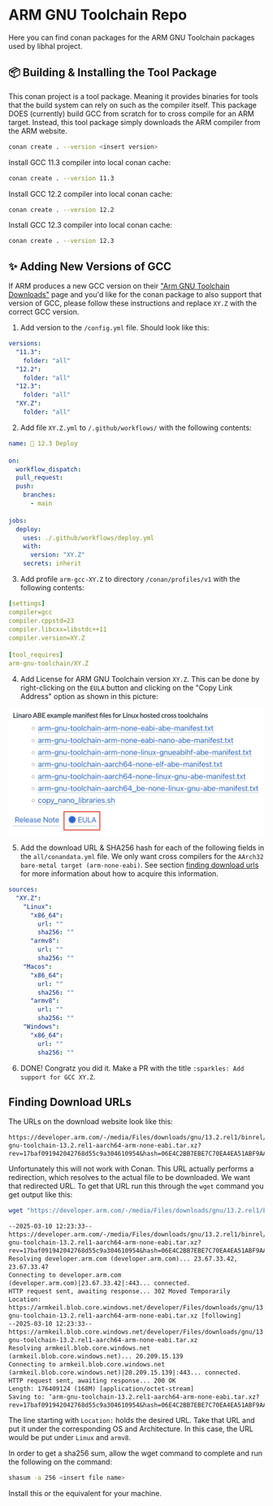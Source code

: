 # ARM GNU Toolchain Repo

Here you can find conan packages for the ARM GNU Toolchain packages used by
libhal project.

## 📦 Building & Installing the Tool Package

This conan project is a tool package. Meaning it provides binaries for tools
that the build system can rely on such as the compiler itself. This package
DOES (currently) build GCC from scratch for to cross compile for an ARM target.
Instead, this tool package simply downloads the ARM compiler from the ARM
website.

```bash
conan create . --version <insert version>
```

Install GCC 11.3 compiler into local conan cache:

```bash
conan create . --version 11.3
```

Install GCC 12.2 compiler into local conan cache:

```bash
conan create . --version 12.2
```

Install GCC 12.3 compiler into local conan cache:

```bash
conan create . --version 12.3
```

## ✨ Adding New Versions of GCC

If ARM produces a new GCC version on their
["Arm GNU Toolchain Downloads"](https://developer.arm.com/downloads/-/arm-gnu-toolchain-downloads)
page and you'd like for the conan package to also support that version of GCC,
please follow these instructions and replace `XY.Z` with the correct GCC
version.

1. Add version to the `/config.yml` file. Should look like
   this:

  ```yaml
  versions:
    "11.3":
      folder: "all"
    "12.2":
      folder: "all"
    "12.3":
      folder: "all"
    "XY.Z":
      folder: "all"
  ```

2. Add file `XY.Z.yml` to `/.github/workflows/` with the
   following contents:

  ```yaml
  name: 🚀 12.3 Deploy

  on:
    workflow_dispatch:
    pull_request:
    push:
      branches:
        - main

  jobs:
    deploy:
      uses: ./.github/workflows/deploy.yml
      with:
        version: "XY.Z"
      secrets: inherit
  ```

3. Add profile `arm-gcc-XY.Z` to directory `/conan/profiles/v1` with the
   following contents:

  ```yaml
  [settings]
  compiler=gcc
  compiler.cppstd=23
  compiler.libcxx=libstdc++11
  compiler.version=XY.Z

  [tool_requires]
  arm-gnu-toolchain/XY.Z
  ```

4. Add License for ARM GNU Toolchain version `XY.Z`. This can be done by
   right-clicking on the `EULA` button and clicking on the "Copy Link Address"
   option as shown in this picture:

![Red box bounding the are where the ARM EULA license file button is located](./assets/eula_button.webp "ARM EULA License Button")

5. Add the download URL & SHA256 hash for each of the following fields in the
   `all/conandata.yml` file. We only want cross compilers for the
   `AArch32 bare-metal target (arm-none-eabi)`. See section [finding download urls](#finding-download-urls) for more information about how to acquire this information.

  ```yaml
  sources:
    "XY.Z":
      "Linux":
        "x86_64":
          url: ""
          sha256: ""
        "armv8":
          url: ""
          sha256: ""
      "Macos":
        "x86_64":
          url: ""
          sha256: ""
        "armv8":
          url: ""
          sha256: ""
      "Windows":
        "x86_64":
          url: ""
          sha256: ""
  ```

6. DONE! Congratz you did it. Make a PR with the title
   `:sparkles: Add support for GCC XY.Z`.

## Finding Download URLs

The URLs on the download website look like this:

```plaintext
https://developer.arm.com/-/media/Files/downloads/gnu/13.2.rel1/binrel/arm-gnu-toolchain-13.2.rel1-aarch64-arm-none-eabi.tar.xz?rev=17baf091942042768d55c9a304610954&hash=06E4C2BB7EBE7C70EA4EA51ABF9AAE2D
```

Unfortunately this will not work with Conan. This URL actually performs a
redirection, which resolves to the actual file to be downloaded. We want that
redirected URL. To get that URL run this through the `wget` command you get
output like this:

```bash
wget "https://developer.arm.com/-/media/Files/downloads/gnu/13.2.rel1/binrel/arm-gnu-toolchain-13.2.rel1-aarch64-arm-none-eabi.tar.xz\?rev\=17baf091942042768d55c9a304610954\&hash\=06E4C2BB7EBE7C70EA4EA51ABF9AAE2D"
```

```plaintext
--2025-03-10 12:23:33--  https://developer.arm.com/-/media/Files/downloads/gnu/13.2.rel1/binrel/arm-gnu-toolchain-13.2.rel1-aarch64-arm-none-eabi.tar.xz?rev=17baf091942042768d55c9a304610954&hash=06E4C2BB7EBE7C70EA4EA51ABF9AAE2D
Resolving developer.arm.com (developer.arm.com)... 23.67.33.42, 23.67.33.47
Connecting to developer.arm.com (developer.arm.com)|23.67.33.42|:443... connected.
HTTP request sent, awaiting response... 302 Moved Temporarily
Location: https://armkeil.blob.core.windows.net/developer/Files/downloads/gnu/13.2.rel1/binrel/arm-gnu-toolchain-13.2.rel1-aarch64-arm-none-eabi.tar.xz [following]
--2025-03-10 12:23:33--  https://armkeil.blob.core.windows.net/developer/Files/downloads/gnu/13.2.rel1/binrel/arm-gnu-toolchain-13.2.rel1-aarch64-arm-none-eabi.tar.xz
Resolving armkeil.blob.core.windows.net (armkeil.blob.core.windows.net)... 20.209.15.139
Connecting to armkeil.blob.core.windows.net (armkeil.blob.core.windows.net)|20.209.15.139|:443... connected.
HTTP request sent, awaiting response... 200 OK
Length: 176409124 (168M) [application/octet-stream]
Saving to: ‘arm-gnu-toolchain-13.2.rel1-aarch64-arm-none-eabi.tar.xz?rev=17baf091942042768d55c9a304610954&hash=06E4C2BB7EBE7C70EA4EA51ABF9AAE2D’
```

The line starting with `Location:` holds the desired URL. Take that URL and put
it under the corresponding OS and Architecture. In this case, the URL would be
put under `Linux` and `armv8`.

In order to get a sha256 sum, allow the wget command to complete and run the
following on the command:

```bash
shasum -a 256 <insert file name>
```

Install this or the equivalent for your machine.

